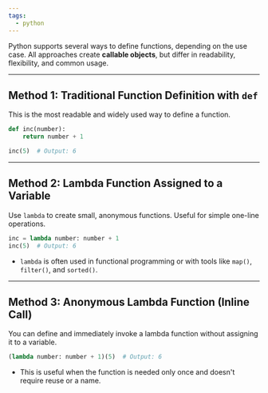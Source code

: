 ```yaml
---
tags:
  - python
---
```

Python supports several ways to define functions, depending on the use case. All approaches create **callable objects**, but differ in readability, flexibility, and common usage.

---
## Method 1: Traditional Function Definition with `def`
This is the most readable and widely used way to define a function.

```python
def inc(number):
    return number + 1

inc(5)  # Output: 6
```

---
## Method 2: Lambda Function Assigned to a Variable
Use `lambda` to create small, anonymous functions. Useful for simple one-line operations.

```python
inc = lambda number: number + 1
inc(5)  # Output: 6
```

- `lambda` is often used in functional programming or with tools like `map()`, `filter()`, and `sorted()`.

---
## Method 3: Anonymous Lambda Function (Inline Call)
You can define and immediately invoke a lambda function without assigning it to a variable.

```python
(lambda number: number + 1)(5)  # Output: 6
```

- This is useful when the function is needed only once and doesn't require reuse or a name.

